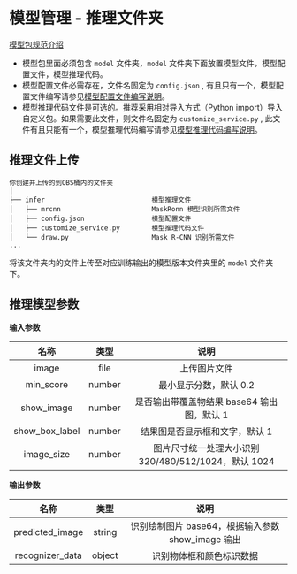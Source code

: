 # 模型管理 - 推理文件夹

[模型包规范介绍](https://support.huaweicloud.com/engineers-modelarts/modelarts_23_0091.html)

- 模型包里面必须包含 `model` 文件夹，`model` 文件夹下面放置模型文件，模型配置文件，模型推理代码。
- 模型配置文件必需存在，文件名固定为 `config.json` , 有且只有一个，模型配置文件编写请参见[模型配置文件编写说明](https://support.huaweicloud.com/engineers-modelarts/modelarts_23_0092.html)。
- 模型推理代码文件是可选的。推荐采用相对导入方式（Python import）导入自定义包。如果需要此文件，则文件名固定为 `customize_service.py` , 此文件有且只能有一个，模型推理代码编写请参见[模型推理代码编写说明](https://support.huaweicloud.com/engineers-modelarts/modelarts_23_0093.html)。

## 推理文件上传

```text
你创建并上传的到OBS桶内的文件夹
│
├── infer                           模型推理文件
│   ├── mrcnn                       MaskRonn 模型识别所需文件
│   ├── config.json                 模型配置文件
│   ├── customize_service.py        模型推理代码文件
│   └── draw.py                     Mask R-CNN 识别所需文件
...
```

将该文件夹内的文件上传至对应训练输出的模型版本文件夹里的 `model` 文件夹下。

## 推理模型参数

**输入参数**

|      名称      |  类型  |                         说明                         |
| :------------: | :----: | :--------------------------------------------------: |
|     image      |  file  |                     上传图片文件                     |
|   min_score    | number |                最小显示分数，默认 0.2                |
|   show_image   | number |      是否输出带覆盖物结果 base64 输出图，默认 1      |
| show_box_label | number |            结果图是否显示框和文字，默认 1            |
|   image_size   | number | 图片尺寸统一处理大小识别 320/480/512/1024，默认 1024 |

**输出参数**

|      名称       |  类型  |                       说明                        |
| :-------------: | :----: | :-----------------------------------------------: |
| predicted_image | string | 识别绘制图片 base64，根据输入参数 show_image 输出 |
| recognizer_data | object |             识别物体框和颜色标识数据              |
